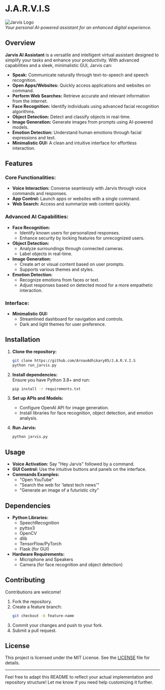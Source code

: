 
# J.A.R.V.I.S 

![Jarvis Logo](https://www.google.com/url?sa=i&url=https%3A%2F%2Fmakeagif.com%2Fi%2F1it9YM&psig=AOvVaw1G-4uNmXNBvhiSlM0tp9wY&ust=1732777199540000&source=images&cd=vfe&opi=89978449&ved=0CBAQjRxqFwoTCID9s574-4kDFQAAAAAdAAAAABAI)  
*Your personal AI-powered assistant for an enhanced digital experience.*

## Overview

**Jarvis AI Assistant** is a versatile and intelligent virtual assistant designed to simplify your tasks and enhance your productivity. With advanced capabilities and a sleek, minimalistic GUI, Jarvis can:

- **Speak:** Communicate naturally through text-to-speech and speech recognition.
- **Open Apps/Websites:** Quickly access applications and websites on command.
- **Perform Web Searches:** Retrieve accurate and relevant information from the internet.
- **Face Recognition:** Identify individuals using advanced facial recognition algorithms.
- **Object Detection:** Detect and classify objects in real-time.
- **Image Generation:** Generate images from prompts using AI-powered models.
- **Emotion Detection:** Understand human emotions through facial expressions and text.
- **Minimalistic GUI:** A clean and intuitive interface for effortless interaction.

## Features

### Core Functionalities:
- **Voice Interaction:** Converse seamlessly with Jarvis through voice commands and responses.
- **App Control:** Launch apps or websites with a single command.
- **Web Search:** Access and summarize web content quickly.

### Advanced AI Capabilities:
- **Face Recognition:** 
  - Identify known users for personalized responses.
  - Enhance security by locking features for unrecognized users.
- **Object Detection:**
  - Analyze surroundings through connected cameras.
  - Label objects in real-time.
- **Image Generation:**
  - Create art or visual content based on user prompts.
  - Supports various themes and styles.
- **Emotion Detection:**
  - Recognize emotions from faces or text.
  - Adjust responses based on detected mood for a more empathetic interaction.

### Interface:
- **Minimalistic GUI:**
  - Streamlined dashboard for navigation and controls.
  - Dark and light themes for user preference.
  
## Installation

1. **Clone the repository:**
   ```bash
   git clone https://github.com/ArnavAdhikary05/J.A.R.V.I.S
   python run_jarvis.py
   ```
2. **Install dependencies:**  
   Ensure you have Python 3.8+ and run:
   ```bash
   pip install -r requirements.txt
   ```

3. **Set up APIs and Models:**
   - Configure OpenAI API for image generation.
   - Install libraries for face recognition, object detection, and emotion analysis.

4. **Run Jarvis:**
   ```bash
   python jarvis.py
   ```

## Usage

- **Voice Activation:** Say "Hey Jarvis" followed by a command.
- **GUI Control:** Use the intuitive buttons and panels on the interface.
- **Commands Examples:**
  - "Open YouTube"
  - "Search the web for 'latest tech news'"
  - "Generate an image of a futuristic city"

## Dependencies

- **Python Libraries:**
  - SpeechRecognition
  - pyttsx3
  - OpenCV
  - dlib
  - TensorFlow/PyTorch
  - Flask (for GUI)
- **Hardware Requirements:**
  - Microphone and Speakers
  - Camera (for face recognition and object detection)

## Contributing

Contributions are welcome!  
1. Fork the repository.
2. Create a feature branch:
   ```bash
   git checkout -b feature-name
   ```
3. Commit your changes and push to your fork.
4. Submit a pull request.

## License

This project is licensed under the MIT License. See the [LICENSE](LICENSE) file for details.

---

Feel free to adapt this README to reflect your actual implementation and repository structure! Let me know if you need help customizing it further.
